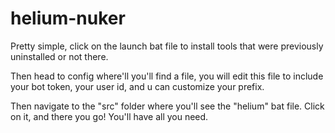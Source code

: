 # helium-nuker

Pretty simple, click on the launch bat file to install tools that were previously uninstalled or not there.

Then head to config where'll you'll find a file, you will edit this file to include your bot token, your user id, and u can customize your prefix.

Then navigate to the "src" folder where you'll see the "helium" bat file. Click on it, and there you go! You'll have all you need.
